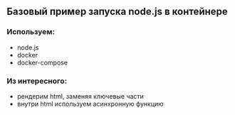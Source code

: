 ## Базовый пример запуска node.js в контейнере

### Используем:
- node.js
- docker
- docker-compose

### Из интересного:
- рендерим html, заменяя ключевые части
- внутри html используем асинхронную функцию
